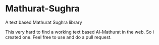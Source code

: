 # Mathurat-Sughra
A text based Mathurat Sughra library

This very hard to find a working text based Al-Mathurat in the web. So i created one. Feel free to use and do a pull request. 
